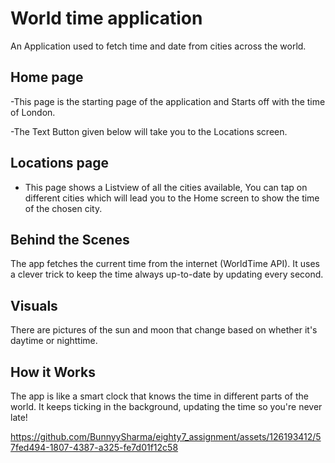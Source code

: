 # World time application

An Application used to fetch time and date from cities across the world.

## Home page 
-This page is the starting page of the application and Starts off with the time of London.

-The Text Button given below will take you to the Locations screen.

## Locations page
- This page shows a Listview of all the cities available, You can tap on different cities which will lead you to the Home screen to show the time of the chosen city.

## Behind the Scenes
The app fetches the current time from the internet (WorldTime API).
It uses a clever trick to keep the time always up-to-date by updating every second.

## Visuals

There are pictures of the sun and moon that change based on whether it's daytime or nighttime.

## How it Works

The app is like a smart clock that knows the time in different parts of the world.
It keeps ticking in the background, updating the time so you're never late!


https://github.com/BunnyySharma/eighty7_assignment/assets/126193412/57fed494-1807-4387-a325-fe7d01f12c58

